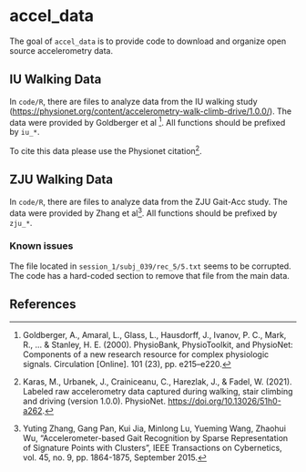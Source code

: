 
<!-- README.md is generated from README.Rmd. Please edit that file -->

# accel_data

<!-- badges: start -->
<!-- badges: end -->

The goal of `accel_data` is to provide code to download and organize
open source accelerometry data.

## IU Walking Data

In `code/R`, there are files to analyze data from the IU walking study
(<https://physionet.org/content/accelerometry-walk-climb-drive/1.0.0/>).
The data were provided by Goldberger et al [^1]. All functions should be
prefixed by `iu_*`.

To cite this data please use the Physionet citation[^2].

## ZJU Walking Data

In `code/R`, there are files to analyze data from the ZJU Gait-Acc
study. The data were provided by Zhang et al[^3]. All functions should
be prefixed by `zju_*`.

### Known issues

The file located in `session_1/subj_039/rec_5/5.txt` seems to be
corrupted. The code has a hard-coded section to remove that file from
the main data.

## References

[^1]: Goldberger, A., Amaral, L., Glass, L., Hausdorff, J., Ivanov, P.
    C., Mark, R., … & Stanley, H. E. (2000). PhysioBank, PhysioToolkit,
    and PhysioNet: Components of a new research resource for complex
    physiologic signals. Circulation \[Online\]. 101 (23),
    pp. e215–e220.

[^2]: Karas, M., Urbanek, J., Crainiceanu, C., Harezlak, J., & Fadel, W.
    (2021). Labeled raw accelerometry data captured during walking,
    stair climbing and driving (version 1.0.0). PhysioNet.
    <https://doi.org/10.13026/51h0-a262>.

[^3]: Yuting Zhang, Gang Pan, Kui Jia, Minlong Lu, Yueming Wang, Zhaohui
    Wu, “Accelerometer-based Gait Recognition by Sparse Representation
    of Signature Points with Clusters”, IEEE Transactions on
    Cybernetics, vol. 45, no. 9, pp. 1864-1875, September 2015.
